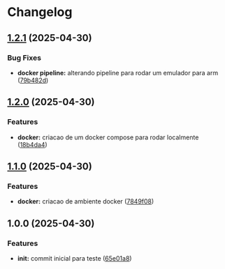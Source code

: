 # Changelog

## [1.2.1](https://github.com/JefteCosta/elixircr/compare/v1.2.0...v1.2.1) (2025-04-30)


### Bug Fixes

* **docker pipeline:** alterando pipeline para rodar um emulador para arm ([79b482d](https://github.com/JefteCosta/elixircr/commit/79b482d3dccde7983f681af2568e4b48313dfe3e))

## [1.2.0](https://github.com/JefteCosta/elixircr/compare/v1.1.0...v1.2.0) (2025-04-30)


### Features

* **docker:** criacao de um docker compose para rodar localmente ([18b4da4](https://github.com/JefteCosta/elixircr/commit/18b4da471230a7239340886be165d48e530fe998))

## [1.1.0](https://github.com/JefteCosta/elixircr/compare/v1.0.0...v1.1.0) (2025-04-30)


### Features

* **docker:** criacao de ambiente docker ([7849f08](https://github.com/JefteCosta/elixircr/commit/7849f083335ed47fd3eb60eb8156a38ac311c387))

## 1.0.0 (2025-04-30)


### Features

* **init:** commit inicial para teste ([65e01a8](https://github.com/JefteCosta/elixircr/commit/65e01a83df28e3326004a1abccf30504488e63ad))
